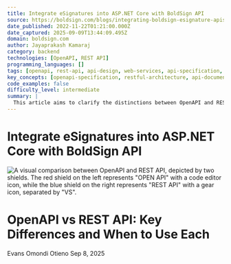 ```yaml
---
title: Integrate eSignatures into ASP.NET Core with BoldSign API
source: https://boldsign.com/blogs/integrating-boldsign-esignature-apis-in-asp-net-core-app/
date_published: 2022-11-22T01:21:00.000Z
date_captured: 2025-09-09T13:44:09.495Z
domain: boldsign.com
author: Jayaprakash Kamaraj
category: backend
technologies: [OpenAPI, REST API]
programming_languages: []
tags: [openapi, rest-api, api-design, web-services, api-specification, api-documentation, api-comparison]
key_concepts: [openapi-specification, restful-architecture, api-documentation, api-design, api-definition]
code_examples: false
difficulty_level: intermediate
summary: |
  This article aims to clarify the distinctions between OpenAPI and REST API, two fundamental concepts in modern web service development. It will delve into their key differences, explaining what each term signifies and how they relate to API design and implementation. The content will guide readers on when to appropriately utilize OpenAPI for specification and documentation versus adhering to REST API principles for architectural style. Ultimately, the goal is to provide a clear understanding of both concepts and their practical applications.
---
```

# Integrate eSignatures into ASP.NET Core with BoldSign API

![A visual comparison between OpenAPI and REST API, depicted by two shields. The red shield on the left represents "OPEN API" with a code editor icon, while the blue shield on the right represents "REST API" with a gear icon, separated by "VS".](https://boldsign.com/wp-content/uploads/2025/09/1500-X-801@2x-1024x546.webp)

# OpenAPI vs REST API: Key Differences and When to Use Each

Evans Omondi Otieno Sep 8, 2025